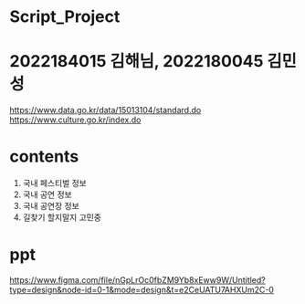 # Script_Project

# 2022184015 김해님, 2022180045 김민성

https://www.data.go.kr/data/15013104/standard.do
https://www.culture.go.kr/index.do

# contents #

1. 국내 페스티벌 정보
2. 국내 공연 정보
3. 국내 공연장 정보
4. 길찾기 할지말지 고민중

# ppt #

https://www.figma.com/file/nGpLrOc0fbZM9Yb8xEww9W/Untitled?type=design&node-id=0-1&mode=design&t=e2CeUATU7AHXUm2C-0
